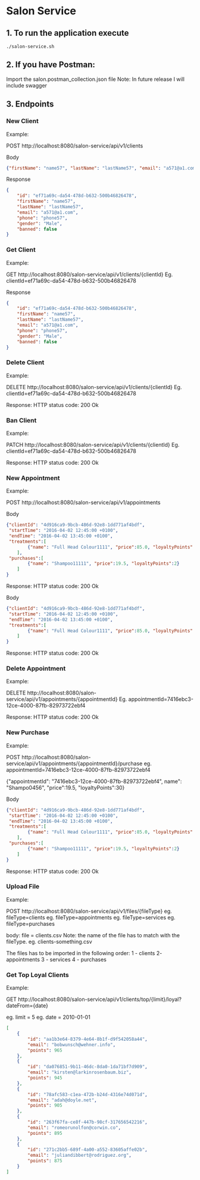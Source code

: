 # **Salon Service**

## 1. To run the application execute
`./salon-service.sh`

## 2. If you have Postman:
Import the salon.postman_collection.json file
Note: In future release I will include swagger

## 3. Endpoints

### **New Client**
Example:

POST http://localhost:8080/salon-service/api/v1/clients

Body
```json
{"firstName": "name57", "lastName": "lastName57", "email": "a571@a1.com",  "phone": "phone57", "gender": "Male"}
```
Response
```json
{
    "id": "ef71a69c-da54-478d-b632-500b46826478",
    "firstName": "name57",
    "lastName": "lastName57",
    "email": "a571@a1.com",
    "phone": "phone57",
    "gender": "Male",
    "banned": false
}
```

### **Get Client**
Example:

GET http://localhost:8080/salon-service/api/v1/clients/{clientId}
Eg. clientId=ef71a69c-da54-478d-b632-500b46826478

Response
```json
{
    "id": "ef71a69c-da54-478d-b632-500b46826478",
    "firstName": "name57",
    "lastName": "lastName57",
    "email": "a571@a1.com",
    "phone": "phone57",
    "gender": "Male",
    "banned": false
}
```

### **Delete Client**
Example:

DELETE http://localhost:8080/salon-service/api/v1/clients/{clientId}
Eg. clientId=ef71a69c-da54-478d-b632-500b46826478

Response: HTTP status code: 200 Ok


### **Ban Client**
Example:

PATCH http://localhost:8080/salon-service/api/v1/clients/{clientId}
Eg. clientId=ef71a69c-da54-478d-b632-500b46826478

Response: HTTP status code: 200 Ok


### **New Appointment**
Example:

POST http://localhost:8080/salon-service/api/v1/appointments

Body
```json
{"clientId": "4d916ca9-9bcb-486d-92e8-1dd771af4bdf", 
 "startTime": "2016-04-02 12:45:00 +0100", 
 "endTime": "2016-04-02 13:45:00 +0100",
 "treatments":[
 		{"name": "Full Head Colour1111", "price":85.0, "loyaltyPoints":1}
 	],
 "purchases":[
 		{"name": "Shampoo11111", "price":19.5, "loyaltyPoints":2}
 	]
}
```
Response: HTTP status code: 200 Ok


Body
```json
{"clientId": "4d916ca9-9bcb-486d-92e8-1dd771af4bdf", 
 "startTime": "2016-04-02 12:45:00 +0100", 
 "endTime": "2016-04-02 13:45:00 +0100",
 "treatments":[
 		{"name": "Full Head Colour1111", "price":85.0, "loyaltyPoints":1}
 	]
}
```
Response: HTTP status code: 200 Ok


### **Delete Appointment**
Example:

DELETE http://localhost:8080/salon-service/api/v1/appointments/{appointmentId}
Eg. appointmentId=7416ebc3-12ce-4000-87fb-82973722ebf4

Response: HTTP status code: 200 Ok

### **New Purchase**
Example:

POST http://localhost:8080/salon-service/api/v1/appointments/{appointmentId}/purchase
eg. appointmentId=7416ebc3-12ce-4000-87fb-82973722ebf4

{"appointmentId": "7416ebc3-12ce-4000-87fb-82973722ebf4", name": "Shampo0456", "price":19.5, "loyaltyPoints":30}

Body
```json
{"clientId": "4d916ca9-9bcb-486d-92e8-1dd771af4bdf", 
 "startTime": "2016-04-02 12:45:00 +0100", 
 "endTime": "2016-04-02 13:45:00 +0100",
 "treatments":[
 		{"name": "Full Head Colour1111", "price":85.0, "loyaltyPoints":1}
 	],
 "purchases":[
 		{"name": "Shampoo11111", "price":19.5, "loyaltyPoints":2}
 	]
}
```
Response: HTTP status code: 200 Ok


### **Upload File**
Example:

POST http://localhost:8080/salon-service/api/v1/files/{fileType}
eg. fileType=clients
eg. fileType=appointments
eg. fileType=services
eg. fileType=purchases

body: file = clients.csv
Note: the name of the file has to match with the fileType.  eg. clients-something.csv

The files has to be imported in the following order: 
1 - clients
2- appointments
3 - services
4 - purchases

### **Get Top Loyal Clients**
Example:

GET http://localhost:8080/salon-service/api/v1/clients/top/{limit}/loyal?dateFrom={date}

eg. limit = 5
eg. date = 2010-01-01

```json
[
    {
        "id": "aa1b3e64-8379-4e64-8b1f-d9f542058a44",
        "email": "bobwunsch@wehner.info",
        "points": 965
    },
    {
        "id": "da076851-9b11-46dc-8da0-1da71bf7d909",
        "email": "kirsten@larkinrosenbaum.biz",
        "points": 945
    },
    {
        "id": "78afc583-c1ea-472b-b24d-4316e74d071d",
        "email": "adah@doyle.net",
        "points": 905
    },
    {
        "id": "263f67fa-ce8f-447b-98cf-317656542216",
        "email": "romeorunolfon@corwin.co",
        "points": 895
    },
    {
        "id": "271c2bb5-689f-4a00-a552-83605affe02b",
        "email": "juliandibbert@rodriguez.org",
        "points": 875
    }
]
```

